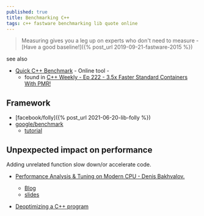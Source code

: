 ```yaml
---
published: true
title: Benchmarking C++
tags: c++ fastware benchmarking lib quote online
---
```

> Measuring gives you a leg up on experts who don't need to measure - [Have a good baseline!]({% post_url 2019-09-21-fastware-2015 %})

see also
- [Quick C++ Benchmark](https://quick-bench.com/q/iRokweQ6JqF2Il-T-9JSmR0bdyw) - Online tool - 
	- found in  [C++ Weekly - Ep 222 - 3.5x Faster Standard Containers With PMR!](https://www.youtube.com/watch?v=q6A7cKFXjY0)

## Framework
- [facebook/folly]({% post_url 2021-06-20-lib-folly %})    
- [google/benchmark](https://github.com/google/benchmark)
	- [tutorial](https://www.bfilipek.com/2016/05/google-benchmark-library.html)

## Unpexpected impact on performance

Adding unrelated function slow down/or accelerate code.

- [Performance Analysis & Tuning on Modern CPU - Denis Bakhvalov.](https://www.youtube.com/watch?v=Ho3bCIJcMcc&feature=youtu.be&t=351)
	- [Blog](https://easyperf.net/notes/)
    - [slides](https://github.com/dendibakh/dendibakh.github.io/blob/master/_posts/presentations/PerfAnalysisOnModernCPU.pdf)

- [Deoptimizing a C++ program](https://stackoverflow.com/questions/37361145/deoptimizing-a-program-for-the-pipeline-in-intel-sandybridge-family-cpus)
